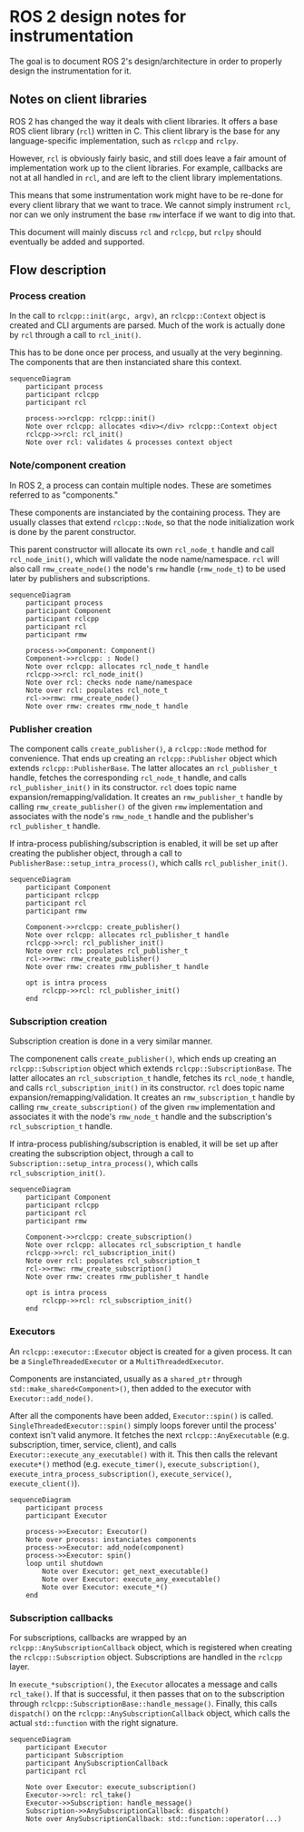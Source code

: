 # ROS 2 design notes for instrumentation

The goal is to document ROS 2's design/architecture in order to properly design the instrumentation for it.

## Notes on client libraries

ROS 2 has changed the way it deals with client libraries. It offers a base ROS client library (`rcl`) written in C. This client library is the base for any language-specific implementation, such as `rclcpp` and `rclpy`.

However, `rcl` is obviously fairly basic, and still does leave a fair amount of implementation work up to the client libraries. For example, callbacks are not at all handled in `rcl`, and are left to the client library implementations.

This means that some instrumentation work might have to be re-done for every client library that we want to trace. We cannot simply instrument `rcl`, nor can we only instrument the base `rmw` interface if we want to dig into that.

This document will mainly discuss `rcl` and `rclcpp`, but `rclpy` should eventually be added and supported.

## Flow description

### Process creation

In the call to `rclcpp::init(argc, argv)`, an `rclcpp::Context` object is created and CLI arguments are parsed. Much of the work is actually done by `rcl` through a call to `rcl_init()`.

This has to be done once per process, and usually at the very beginning. The components that are then instanciated share this context.

```mermaid
sequenceDiagram
    participant process
    participant rclcpp
    participant rcl

    process->>rclcpp: rclcpp::init()
    Note over rclcpp: allocates <div></div> rclcpp::Context object
    rclcpp->>rcl: rcl_init()
    Note over rcl: validates & processes context object
```

### Note/component creation

In ROS 2, a process can contain multiple nodes. These are sometimes referred to as "components."

These components are instanciated by the containing process. They are usually classes that extend `rclcpp::Node`, so that the node initialization work is done by the parent constructor.

This parent constructor will allocate its own `rcl_node_t` handle and call `rcl_node_init()`, which will validate the node name/namespace. `rcl` will also call `rmw_create_node()` the node's `rmw` handle (`rmw_node_t`) to be used later by publishers and subscriptions.

```mermaid
sequenceDiagram
    participant process
    participant Component
    participant rclcpp
    participant rcl
    participant rmw

    process->>Component: Component()
    Component->>rclcpp: : Node()
    Note over rclcpp: allocates rcl_node_t handle
    rclcpp->>rcl: rcl_node_init()
    Note over rcl: checks node name/namespace
    Note over rcl: populates rcl_note_t
    rcl->>rmw: rmw_create_node()
    Note over rmw: creates rmw_node_t handle
```

### Publisher creation

The component calls `create_publisher()`, a `rclcpp::Node` method for convenience. That ends up creating an `rclcpp::Publisher` object which extends `rclcpp::PublisherBase`. The latter allocates an `rcl_publisher_t` handle, fetches the corresponding `rcl_node_t` handle, and calls `rcl_publisher_init()` in its constructor. `rcl` does topic name expansion/remapping/validation. It creates an `rmw_publisher_t` handle by calling `rmw_create_publisher()` of the given `rmw` implementation and associates with the node's `rmw_node_t` handle and the publisher's `rcl_publisher_t` handle.

If intra-process publishing/subscription is enabled, it will be set up after creating the publisher object, through a call to `PublisherBase::setup_intra_process()`, which calls `rcl_publisher_init()`.

```mermaid
sequenceDiagram
    participant Component
    participant rclcpp
    participant rcl
    participant rmw

    Component->>rclcpp: create_publisher()
    Note over rclcpp: allocates rcl_publisher_t handle
    rclcpp->>rcl: rcl_publisher_init()
    Note over rcl: populates rcl_publisher_t
    rcl->>rmw: rmw_create_publisher()
    Note over rmw: creates rmw_publisher_t handle

    opt is intra process
        rclcpp->>rcl: rcl_publisher_init()
    end
```

### Subscription creation

Subscription creation is done in a very similar manner.

The componenent calls `create_publisher()`, which ends up creating an `rclcpp::Subscription` object which extends `rclcpp::SubscriptionBase`. The latter allocates an `rcl_subscription_t` handle, fetches its `rcl_node_t` handle, and calls `rcl_subscription_init()` in its constructor. `rcl` does topic name expansion/remapping/validation. It creates an `rmw_subscription_t` handle by calling `rmw_create_subscription()` of the given `rmw` implementation and associates it with the node's `rmw_node_t` handle and the subscription's `rcl_subscription_t` handle.

If intra-process publishing/subscription is enabled, it will be set up after creating the subscription object, through a call to `Subscription::setup_intra_process()`, which calls `rcl_subscription_init()`.

```mermaid
sequenceDiagram
    participant Component
    participant rclcpp
    participant rcl
    participant rmw

    Component->>rclcpp: create_subscription()
    Note over rclcpp: allocates rcl_subscription_t handle
    rclcpp->>rcl: rcl_subscription_init()
    Note over rcl: populates rcl_subscription_t
    rcl->>rmw: rmw_create_subscription()
    Note over rmw: creates rmw_publisher_t handle

    opt is intra process
        rclcpp->>rcl: rcl_subscription_init()
    end
```

### Executors

An `rclcpp::executor::Executor` object is created for a given process. It can be a `SingleThreadedExecutor` or a `MultiThreadedExecutor`.

Components are instanciated, usually as a `shared_ptr` through `std::make_shared<Component>()`, then added to the executor with `Executor::add_node()`.

After all the components have been added, `Executor::spin()` is called. `SingleThreadedExecutor::spin()` simply loops forever until the process' context isn't valid anymore. It fetches the next `rclcpp::AnyExecutable` (e.g. subscription, timer, service, client), and calls `Executor::execute_any_executable()` with it. This then calls the relevant `execute*()` method (e.g. `execute_timer()`, `execute_subscription()`, `execute_intra_process_subscription()`, `execute_service()`, `execute_client()`).

```mermaid
sequenceDiagram
    participant process
    participant Executor

    process->>Executor: Executor()
    Note over process: instanciates components
    process->>Executor: add_node(component)
    process->>Executor: spin()
    loop until shutdown
        Note over Executor: get_next_executable()
        Note over Executor: execute_any_executable()
        Note over Executor: execute_*()
    end
```

### Subscription callbacks

For subscriptions, callbacks are wrapped by an `rclcpp::AnySubscriptionCallback` object, which is registered when creating the `rclcpp::Subscription` object. Subscriptions are handled in the `rclcpp` layer.

In `execute_*subscription()`, the `Executor` allocates a message and calls `rcl_take()`. If that is successful, it then passes that on to the subscription through `rclcpp::SubscriptionBase::handle_message()`. Finally, this calls `dispatch()` on the `rclcpp::AnySubscriptionCallback` object, which calls the actual `std::function` with the right signature.

```mermaid
sequenceDiagram
    participant Executor
    participant Subscription
    participant AnySubscriptionCallback
    participant rcl

    Note over Executor: execute_subscription()
    Executor->>rcl: rcl_take()
    Executor->>Subscription: handle_message()
    Subscription->>AnySubscriptionCallback: dispatch()
    Note over AnySubscriptionCallback: std::function::operator(...)
```
